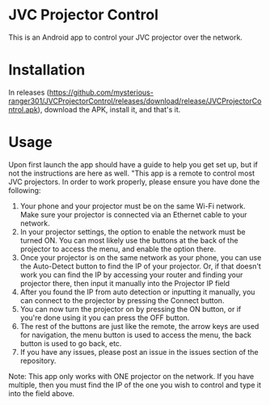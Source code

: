 # JVC Projector Control
This is an Android app to control your JVC projector over the network. 
# Installation
In releases (https://github.com/mysterious-ranger301/JVCProjectorControl/releases/download/release/JVCProjectorControl.apk), download the APK, install it, and that's it. 
# Usage
Upon first launch the app should have a guide to help you get set up, but if not the instructions are here as well.
"This app is a remote to control most JVC projectors. In order to work properly, please ensure you have done the following:
1. Your phone and your projector must be on the same Wi-Fi network. Make sure your projector is connected via an Ethernet cable to your network.
2. In your projector settings, the option to enable the network must be turned ON. You can most likely use the buttons at the back of the projector to access the menu, and enable the option there.
3. Once your projector is on the same network as your phone, you can use the Auto-Detect button to find the IP of your projector. Or, if that doesn't work you can find the IP by accessing your router and finding your projector there, then input it manually into the Projector IP field
4. After you found the IP from auto detection or inputting it manually, you can connect to the projector by pressing the Connect button.
5. You can now turn the projector on by pressing the ON button, or if you're done using it you can press the OFF button.
6. The rest of the buttons are just like the remote, the arrow keys are used for navigation, the menu button is used to access the menu, the back button is used to go back, etc.
7. If you have any issues, please post an issue in the issues section of the repository.

Note: This app only works with ONE projector on the network. If you have multiple, then you must find the IP of the one you wish to control and type it into the field above.
